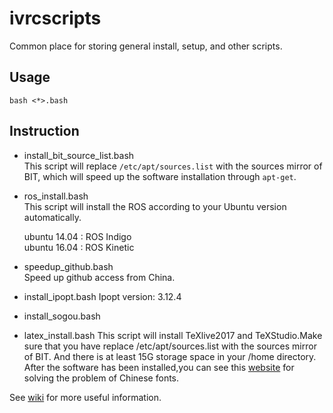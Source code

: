 # ivrcscripts
Common place for storing general install, setup, and other scripts.

## Usage

```
bash <*>.bash
```


## Instruction
* install_bit_source_list.bash   
This script will replace `/etc/apt/sources.list` with the sources mirror of BIT, which will speed up the software installation through `apt-get`.


* ros_install.bash  
This script will install the ROS according to your Ubuntu version automatically.

  ubuntu 14.04 : ROS Indigo   
  ubuntu 16.04 : ROS Kinetic   


* speedup_github.bash   
Speed up github access from China.


* install_ipopt.bash
Ipopt version: 3.12.4


* install_sogou.bash


* latex_install.bash
This script will install TeXlive2017 and TeXStudio.Make sure that you have replace /etc/apt/sources.list with the sources mirror of BIT. And there is at least 15G storage space in your /home directory.
After the software has been installed,you can see this [website](http://blog.csdn.net/up_com/article/details/51218458) for solving the problem of Chinese fonts.


See [wiki](https://github.com/bit-ivrc/ivrcscripts/wiki) for more useful information.
